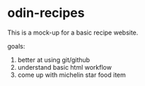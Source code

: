 # odin-recipes

This is a mock-up for a basic recipe website.

goals:

1. better at using git/github
2. understand basic html workflow
3. come up with michelin star food item

